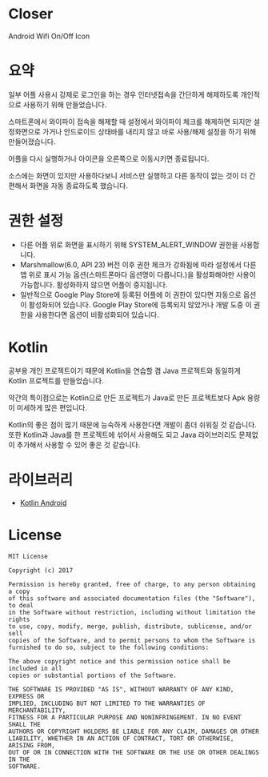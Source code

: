 # Closer
Android Wifi On/Off Icon

# 요약
일부 어플 사용시 강제로 로그인을 하는 경우 인터넷접속을 간단하게 해제하도록 개인적으로 사용하기 위해 만들었습니다.

스마트폰에서 와이파이 접속을 해제할 때 설정에서 와이파이 체크를 해제하면 되지만 설정화면으로 가거나 안드로이드 상태바를 내리지 않고 바로 사용/해제 설정을 하기 위해 만들어졌습니다.

어플을 다시 실행하거나 아이콘을 오른쪽으로 이동시키면 종료됩니다.

소스에는 화면이 있지만 사용하다보니 서비스만 실행하고 다른 동작이 없는 것이 더 간편해서 화면을 자동 종료하도록 했습니다.

# 권한 설정
- 다른 어플 위로 화면을 표시하기 위해 SYSTEM_ALERT_WINDOW 권한을 사용합니다.
- Marshmallow(6.0, API 23) 버전 이후 권한 체크가 강화됨에 따라 설정에서 다른 앱 위로 표시 가능 옵션(스마트폰마다 옵션명이 다릅니다.)을 활성화해야만 사용이 가능합니다. 활성화하지 않으면 어플이 중지됩니다.
- 일반적으로 Google Play Store에 등록된 어플에 이 권한이 있다면 자동으로 옵션이 활성화되어 있습니다. Google Play Store에 등록되지 않았거나 개발 도중 이 권한을 사용한다면 옵션이 비활성화되어 있습니다.

# Kotlin
공부용 개인 프로젝트이기 때문에 Kotlin을 연습할 겸 Java 프로젝트와 동일하게 Kotlin 프로젝트를 만들었습니다.

약간의 특이점으로는 Kotlin으로 만든 프로젝트가 Java로 만든 프로젝트보다 Apk 용량이 미세하게 많은 편입니다.

Kotlin의 좋은 점이 많기 때문에 능숙하게 사용한다면 개발이 좀더 쉬워질 것 같습니다. 또한 Kotlin과 Java를 한 프로젝트에 섞어서 사용해도 되고 Java 라이브러리도 문제없이 추가해서 사용할 수 있어 좋은 것 같습니다.

# 라이브러리
- [Kotlin Android](https://kotlinlang.org/docs/tutorials/kotlin-android.html)

# License
```
MIT License

Copyright (c) 2017  

Permission is hereby granted, free of charge, to any person obtaining a copy
of this software and associated documentation files (the "Software"), to deal
in the Software without restriction, including without limitation the rights
to use, copy, modify, merge, publish, distribute, sublicense, and/or sell
copies of the Software, and to permit persons to whom the Software is
furnished to do so, subject to the following conditions:

The above copyright notice and this permission notice shall be included in all
copies or substantial portions of the Software.

THE SOFTWARE IS PROVIDED "AS IS", WITHOUT WARRANTY OF ANY KIND, EXPRESS OR
IMPLIED, INCLUDING BUT NOT LIMITED TO THE WARRANTIES OF MERCHANTABILITY,
FITNESS FOR A PARTICULAR PURPOSE AND NONINFRINGEMENT. IN NO EVENT SHALL THE
AUTHORS OR COPYRIGHT HOLDERS BE LIABLE FOR ANY CLAIM, DAMAGES OR OTHER
LIABILITY, WHETHER IN AN ACTION OF CONTRACT, TORT OR OTHERWISE, ARISING FROM,
OUT OF OR IN CONNECTION WITH THE SOFTWARE OR THE USE OR OTHER DEALINGS IN THE
SOFTWARE.
```
